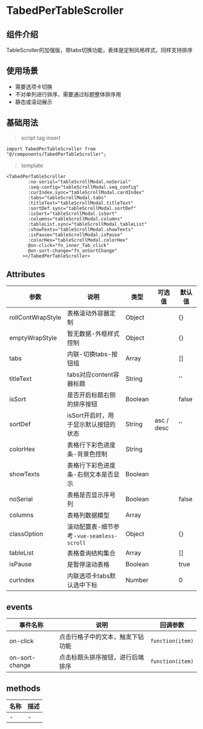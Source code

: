 # TabedPerTableScroller

## 组件介绍

TableScroller的加强版，带tabs切换功能，表体是定制风格样式，同样支持排序

## 使用场景

* 需要选项卡切换
* 不对单列进行排序，需要通过标题整体排序用
* 静态或滚动展示

## 基础用法

> script tag insert

`import TabedPerTableScroller from "@/components/TabedPerTableScroller";`

> template

```vue
<TabedPerTableScroller
        :no-serial="tableScrollModal.noSerial"
        :seq-config="tableScrollModal.seq_config"
        :curIndex.sync="tableScrollModal.cardIndex"
        :tabs="tableScrollModal.tabs"
        :titleText="tableScrollModal.titleText"
        :sortDef.sync="tableScrollModal.sortDef"
        :isSort="tableScrollModal.isSort"
        :columns="tableScrollModal.columns"
        :tableList.sync="tableScrollModal.tableList"
        :showTexts="tableScrollModal.showTexts"
        :isPause="tableScrollModal.isPause"
        :colorHex="tableScrollModal.colorHex"
        @on-click="fn_inner_Tab_click"
        @on-sort-change="fn_onSortChange"
      ></TabedPerTableScroller>
```

## Attributes

| 参数              | 说明                                      | 类型    | 可选值     | 默认值 |
| ----------------- | ----------------------------------------- | ------- | ---------- | ------ |
| rollContWrapStyle | 表格滚动外容器定制                        | Object  |            | {}     |
| emptyWrapStyle    | 暂无数据-外框样式控制                     | Object  |            | {}     |
| tabs              | 内联-切换tabs-按钮组                      | Array   |            | []     |
| titleText         | tabs对应content容器标题                   | String  |            | ''     |
| isSort            | 是否开启标题右侧的排序按钮                | Boolean |            | false  |
| sortDef           | isSort开启时，用于显示默认按钮的状态      | String  | asc / desc | ''     |
| colorHex          | 表格行下彩色进度条-背景色控制             | String  |            |        |
| showTexts         | 表格行下彩色进度条-右侧文本是否显示       | Boolean |            |        |
| noSerial          | 表格是否显示序号列                        | Boolean |            | false  |
| columns           | 表格列数据模型                            | Array   |            |        |
| classOption       | 滚动配置表-细节参考-`vue-seamless-scroll` | Object  |            | {}     |
| tableList         | 表格查询结构集合                          | Array   |            | []     |
| isPause           | 是暂停滚动表格                            | Boolean |            | true   |
| curIndex          | 内联选项卡tabs默认选中下标                | Number  |            | 0      |

## events

| 事件名称       | 说明                             | 回调参数         |
| -------------- | -------------------------------- | ---------------- |
| on-click       | 点击行格子中的文本，触发下钻功能 | `function(item)` |
| on-sort-change | 点击标题头排序按钮，进行后端排序 | `function(item)` |

## methods

| 名称 | 描述 |
| ---- | ---- |
| -    | -    |

